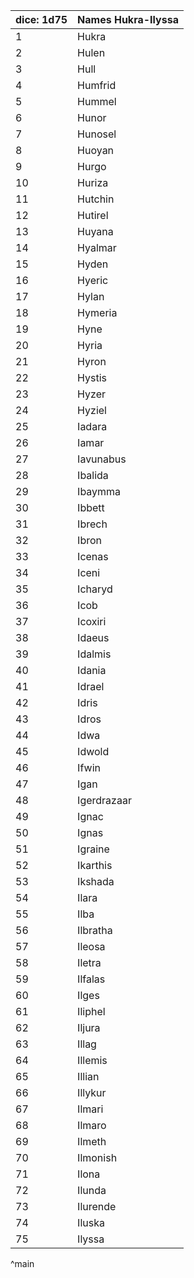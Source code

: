 | dice: 1d75 | Names Hukra-Ilyssa|
| ---- | ---- |
|1|Hukra|
|2|Hulen|
|3|Hull|
|4|Humfrid|
|5|Hummel|
|6|Hunor|
|7|Hunosel|
|8|Huoyan|
|9|Hurgo|
|10|Huriza|
|11|Hutchin|
|12|Hutirel|
|13|Huyana|
|14|Hyalmar|
|15|Hyden|
|16|Hyeric|
|17|Hylan|
|18|Hymeria|
|19|Hyne|
|20|Hyria|
|21|Hyron|
|22|Hystis|
|23|Hyzer|
|24|Hyziel|
|25|Iadara|
|26|Iamar|
|27|Iavunabus|
|28|Ibalida|
|29|Ibaymma|
|30|Ibbett|
|31|Ibrech|
|32|Ibron|
|33|Icenas|
|34|Iceni|
|35|Icharyd|
|36|Icob|
|37|Icoxiri|
|38|Idaeus|
|39|Idalmis|
|40|Idania|
|41|Idrael|
|42|Idris|
|43|Idros|
|44|Idwa|
|45|Idwold|
|46|Ifwin|
|47|Igan|
|48|Igerdrazaar|
|49|Ignac|
|50|Ignas|
|51|Igraine|
|52|Ikarthis|
|53|Ikshada|
|54|Ilara|
|55|Ilba|
|56|Ilbratha|
|57|Ileosa|
|58|Iletra|
|59|Ilfalas|
|60|Ilges|
|61|Iliphel|
|62|Iljura|
|63|Illag|
|64|Illemis|
|65|Illian|
|66|Illykur|
|67|Ilmari|
|68|Ilmaro|
|69|Ilmeth|
|70|Ilmonish|
|71|Ilona|
|72|Ilunda|
|73|Ilurende|
|74|Iluska|
|75|Ilyssa|
^main
